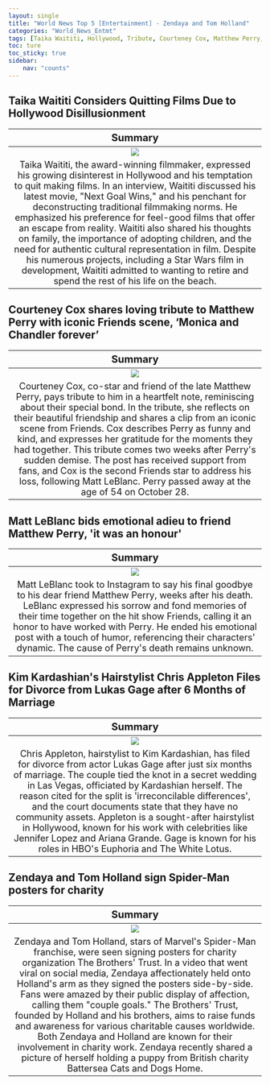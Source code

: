```yaml
---
layout: single
title: "World News Top 5 [Entertainment] - Zendaya and Tom Holland"
categories: "World_News_Entmt"
tags: [Taika Waititi, Hollywood, Tribute, Courteney Cox, Matthew Perry, Matt LeBlanc, Kim Kardashian]
toc: ture
toc_sticky: true
sidebar:
    nav: "counts"
---
```


<style>
table th:first-of-type {
    width: 100%;
    font-size: 20px;
}
table td:nth-of-type(1) {
    width: 100%;
    font-size: 18px;
}
</style>

## Taika Waititi Considers Quitting Films Due to Hollywood Disillusionment

Summary | 
:---:|
![](/assets/images/2023-11-15-World_News_Entmt_23115_1-1.webp) |
Taika Waititi, the award-winning filmmaker, expressed his growing disinterest in Hollywood and his temptation to quit making films. In an interview, Waititi discussed his latest movie, "Next Goal Wins," and his penchant for deconstructing traditional filmmaking norms. He emphasized his preference for feel-good films that offer an escape from reality. Waititi also shared his thoughts on family, the importance of adopting children, and the need for authentic cultural representation in film. Despite his numerous projects, including a Star Wars film in development, Waititi admitted to wanting to retire and spend the rest of his life on the beach. |

## Courteney Cox shares loving tribute to Matthew Perry with iconic Friends scene, ‘Monica and Chandler forever’

Summary | 
:---:|
![](/assets/images/2023-11-15-World_News_Entmt_23115_1-2.webp) |
Courteney Cox, co-star and friend of the late Matthew Perry, pays tribute to him in a heartfelt note, reminiscing about their special bond. In the tribute, she reflects on their beautiful friendship and shares a clip from an iconic scene from Friends. Cox describes Perry as funny and kind, and expresses her gratitude for the moments they had together. This tribute comes two weeks after Perry's sudden demise. The post has received support from fans, and Cox is the second Friends star to address his loss, following Matt LeBlanc. Perry passed away at the age of 54 on October 28. |

## Matt LeBlanc bids emotional adieu to friend Matthew Perry, 'it was an honour'

Summary | 
:---:|
![](/assets/images/2023-11-15-World_News_Entmt_23115_1-3.webp) |
Matt LeBlanc took to Instagram to say his final goodbye to his dear friend Matthew Perry, weeks after his death. LeBlanc expressed his sorrow and fond memories of their time together on the hit show Friends, calling it an honor to have worked with Perry. He ended his emotional post with a touch of humor, referencing their characters' dynamic. The cause of Perry's death remains unknown. |

## Kim Kardashian's Hairstylist Chris Appleton Files for Divorce from Lukas Gage after 6 Months of Marriage

Summary | 
:---:|
![](/assets/images/2023-11-15-World_News_Entmt_23115_1-4.webp) |
Chris Appleton, hairstylist to Kim Kardashian, has filed for divorce from actor Lukas Gage after just six months of marriage. The couple tied the knot in a secret wedding in Las Vegas, officiated by Kardashian herself. The reason cited for the split is 'irreconcilable differences', and the court documents state that they have no community assets. Appleton is a sought-after hairstylist in Hollywood, known for his work with celebrities like Jennifer Lopez and Ariana Grande. Gage is known for his roles in HBO's Euphoria and The White Lotus. |

## Zendaya and Tom Holland sign Spider-Man posters for charity

Summary | 
:---:|
![](/assets/images/2023-11-15-World_News_Entmt_23115_1-5.webp) |
Zendaya and Tom Holland, stars of Marvel's Spider-Man franchise, were seen signing posters for charity organization The Brothers' Trust. In a video that went viral on social media, Zendaya affectionately held onto Holland's arm as they signed the posters side-by-side. Fans were amazed by their public display of affection, calling them "couple goals." The Brothers' Trust, founded by Holland and his brothers, aims to raise funds and awareness for various charitable causes worldwide. Both Zendaya and Holland are known for their involvement in charity work. Zendaya recently shared a picture of herself holding a puppy from British charity Battersea Cats and Dogs Home. |